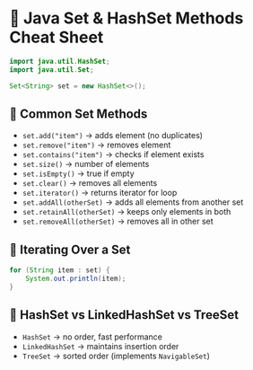 # 🔗 Java Set & HashSet Methods Cheat Sheet

```java
import java.util.HashSet;
import java.util.Set;

Set<String> set = new HashSet<>();
```

## 🔧 Common Set Methods

- `set.add("item")` → adds element (no duplicates)  
- `set.remove("item")` → removes element  
- `set.contains("item")` → checks if element exists  
- `set.size()` → number of elements  
- `set.isEmpty()` → true if empty  
- `set.clear()` → removes all elements  
- `set.iterator()` → returns iterator for loop  
- `set.addAll(otherSet)` → adds all elements from another set  
- `set.retainAll(otherSet)` → keeps only elements in both  
- `set.removeAll(otherSet)` → removes all in other set

## 🧪 Iterating Over a Set

```java
for (String item : set) {
    System.out.println(item);
}
```

## 🔁 HashSet vs LinkedHashSet vs TreeSet

- `HashSet` → no order, fast performance  
- `LinkedHashSet` → maintains insertion order  
- `TreeSet` → sorted order (implements `NavigableSet`)